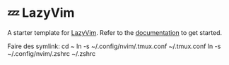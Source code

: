 # 💤 LazyVim

A starter template for [LazyVim](https://github.com/LazyVim/LazyVim).
Refer to the [documentation](https://lazyvim.github.io/installation) to get started.

Faire des symlink:
cd ~
ln -s ~/.config/nvim/.tmux.conf ~/.tmux.conf
ln -s ~/.config/nvim/.zshrc ~/.zshrc
